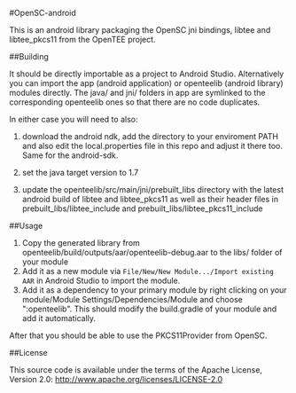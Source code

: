 #OpenSC-android

This is an android library packaging the OpenSC jni bindings, libtee and libtee_pkcs11 from the OpenTEE project.

##Building

It should be directly importable as a project to Android Studio. Alternatively you can import the app (android
application) or openteelib (android library) modules directly. The java/ and jni/ folders in app are symlinked to the
corresponding openteelib ones so that there are no code duplicates.

In either case you will need to also:

1. download the android ndk, add the directory to your enviroment PATH and also edit the local.properties file in this
   repo and adjust it there too. Same for the android-sdk.

2. set the java target version to 1.7

3. update the openteelib/src/main/jni/prebuilt_libs directory with the latest android build of libtee and libtee_pkcs11
   as well as their header files in prebuilt_libs/libtee_include and prebuilt_libs/libtee_pkcs11_include

##Usage

1. Copy the generated library from openteelib/build/outputs/aar/openteelib-debug.aar to the libs/ folder of your module 
2. Add it as a new module via `File/New/New Module.../Import existing AAR` in Android Studio to import the module.
3. Add it as a dependency to your primary module by right clicking on your module/Module Settings/Dependencies/Module
   and choose ":openteelib". This should modify the build.gradle of your module and add it automatically.

After that you should be able to use the PKCS11Provider from OpenSC.

##License

This source code is available under the terms of the Apache License, Version 2.0:
http://www.apache.org/licenses/LICENSE-2.0

